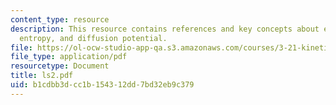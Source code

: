 ```yaml
---
content_type: resource
description: This resource contains references and key concepts about empirical laws,
  entropy, and diffusion potential.
file: https://ol-ocw-studio-app-qa.s3.amazonaws.com/courses/3-21-kinetic-processes-in-materials-spring-2006/b1cdbb3dcc1b154312dd7bd32eb9c379_ls2.pdf
file_type: application/pdf
resourcetype: Document
title: ls2.pdf
uid: b1cdbb3d-cc1b-1543-12dd-7bd32eb9c379
---
```

